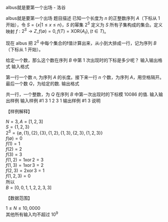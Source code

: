 



albus就是要第一个出场 - 洛谷














albus就是要第一个出场
题目描述
已知一个长度为 $n$ 的正整数序列 $A$（下标从 $1$ 开始），令 $S = \{ x | 1 \le x \le n \}$，$S$ 的幂集 $2^S$ 定义为 $S$ 所有子集构成的集合。定义映射 $f : 2^S \to Z,f(\emptyset) = 0,f(T) = \mathrm{XOR}\{A_t\}, (t \in T)$。

现在 albus 把 $2^S$ 中每个集合的f值计算出来，从小到大排成一行，记为序列 $B$（下标从 $1$ 开始）。 

给定一个数，那么这个数在序列 $B$ 中第 $1$ 次出现时的下标是多少呢？
输入输出格式
输入格式

第一行一个数 $n$, 为序列 $A$ 的长度。接下来一行 $n$ 个数，为序列 $A$，用空格隔开。最后一个数 $Q$，为给定的数.
输出格式

共一行，一个整数，为 $Q$ 在序列 $B$ 中第一次出现时的下标模 $10086$ 的值.
输入输出样例
输入样例 #1
3
1 2 3
1
输出样例 #1
3
说明

【样例解释】  

$N = 3,A = [1,2,3]$  
$S = \{1,2,3\}$  
$2^S = \{\emptyset,\{1\},\{2\},\{3\},\{1,2\},\{1,3\},\{2,3\},\{1,2,3\}\}$  
$f(\emptyset) = 0$  
$f({1}) = 1$  
$f({2}) = 2$  
$f({3}) = 3$  
$f({1, 2}) = 1 \operatorname{xor} 2 = 3$  
$f({1, 3}) = 1 \operatorname{xor} 3 = 2$  
$f({2, 3}) = 2 \operatorname{xor} 3 = 1$  
$f({1, 2, 3}) = 0$  
所以  
$B = [0,0,1,1,2,2,3,3]$

【数据范围】

$1 \leq N \leq 10,0000$  
其他所有输入均不超过 $10^9$






